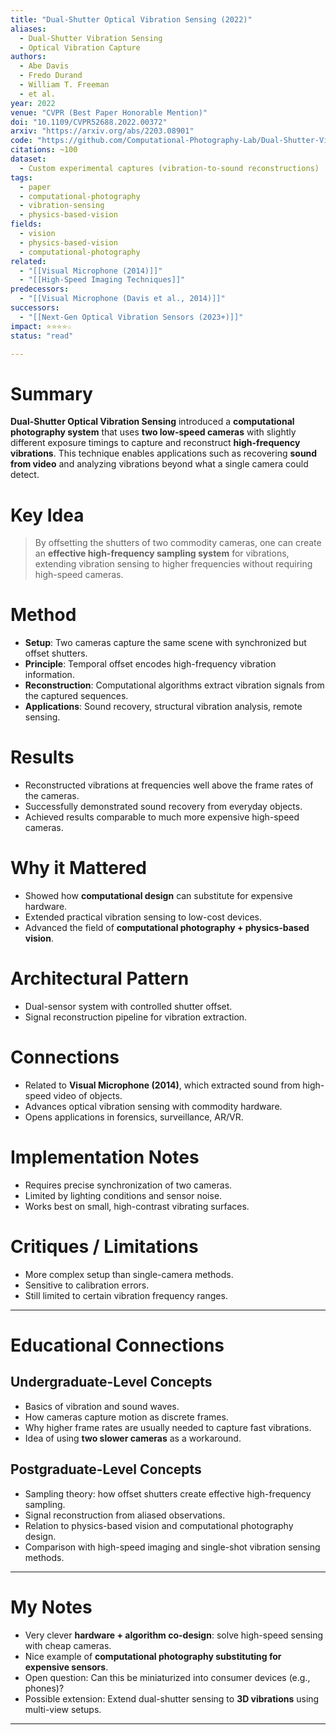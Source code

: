 ```yaml
---
title: "Dual-Shutter Optical Vibration Sensing (2022)"
aliases:
  - Dual-Shutter Vibration Sensing
  - Optical Vibration Capture
authors:
  - Abe Davis
  - Fredo Durand
  - William T. Freeman
  - et al.
year: 2022
venue: "CVPR (Best Paper Honorable Mention)"
doi: "10.1109/CVPR52688.2022.00372"
arxiv: "https://arxiv.org/abs/2203.08901"
code: "https://github.com/Computational-Photography-Lab/Dual-Shutter-Vibration"
citations: ~100
dataset:
  - Custom experimental captures (vibration-to-sound reconstructions)
tags:
  - paper
  - computational-photography
  - vibration-sensing
  - physics-based-vision
fields:
  - vision
  - physics-based-vision
  - computational-photography
related:
  - "[[Visual Microphone (2014)]]"
  - "[[High-Speed Imaging Techniques]]"
predecessors:
  - "[[Visual Microphone (Davis et al., 2014)]]"
successors:
  - "[[Next-Gen Optical Vibration Sensors (2023+)]]"
impact: ⭐⭐⭐⭐☆
status: "read"

---
```


# Summary
**Dual-Shutter Optical Vibration Sensing** introduced a **computational photography system** that uses **two low-speed cameras** with slightly different exposure timings to capture and reconstruct **high-frequency vibrations**. This technique enables applications such as recovering **sound from video** and analyzing vibrations beyond what a single camera could detect.

# Key Idea
> By offsetting the shutters of two commodity cameras, one can create an **effective high-frequency sampling system** for vibrations, extending vibration sensing to higher frequencies without requiring high-speed cameras.

# Method
- **Setup**: Two cameras capture the same scene with synchronized but offset shutters.  
- **Principle**: Temporal offset encodes high-frequency vibration information.  
- **Reconstruction**: Computational algorithms extract vibration signals from the captured sequences.  
- **Applications**: Sound recovery, structural vibration analysis, remote sensing.  

# Results
- Reconstructed vibrations at frequencies well above the frame rates of the cameras.  
- Successfully demonstrated sound recovery from everyday objects.  
- Achieved results comparable to much more expensive high-speed cameras.  

# Why it Mattered
- Showed how **computational design** can substitute for expensive hardware.  
- Extended practical vibration sensing to low-cost devices.  
- Advanced the field of **computational photography + physics-based vision**.  

# Architectural Pattern
- Dual-sensor system with controlled shutter offset.  
- Signal reconstruction pipeline for vibration extraction.  

# Connections
- Related to **Visual Microphone (2014)**, which extracted sound from high-speed video of objects.  
- Advances optical vibration sensing with commodity hardware.  
- Opens applications in forensics, surveillance, AR/VR.  

# Implementation Notes
- Requires precise synchronization of two cameras.  
- Limited by lighting conditions and sensor noise.  
- Works best on small, high-contrast vibrating surfaces.  

# Critiques / Limitations
- More complex setup than single-camera methods.  
- Sensitive to calibration errors.  
- Still limited to certain vibration frequency ranges.  

---

# Educational Connections

## Undergraduate-Level Concepts
- Basics of vibration and sound waves.  
- How cameras capture motion as discrete frames.  
- Why higher frame rates are usually needed to capture fast vibrations.  
- Idea of using **two slower cameras** as a workaround.  

## Postgraduate-Level Concepts
- Sampling theory: how offset shutters create effective high-frequency sampling.  
- Signal reconstruction from aliased observations.  
- Relation to physics-based vision and computational photography design.  
- Comparison with high-speed imaging and single-shot vibration sensing methods.  

---

# My Notes
- Very clever **hardware + algorithm co-design**: solve high-speed sensing with cheap cameras.  
- Nice example of **computational photography substituting for expensive sensors**.  
- Open question: Can this be miniaturized into consumer devices (e.g., phones)?  
- Possible extension: Extend dual-shutter sensing to **3D vibrations** using multi-view setups.  

---
